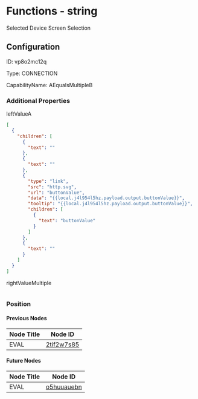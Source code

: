 # Functions - string 
Selected Device Screen Selection
## Configuration
ID:  vp8o2mc12q

Type: CONNECTION 

CapabilityName: AEqualsMultipleB






### Additional Properties
leftValueA
```json 
[
  {
    "children": [
      {
        "text": ""
      },
      {
        "text": ""
      },
      {
        "type": "link",
        "src": "http.svg",
        "url": "buttonValue",
        "data": "{{local.j4l954l5hz.payload.output.buttonValue}}",
        "tooltip": "{{local.j4l954l5hz.payload.output.buttonValue}}",
        "children": [
          {
            "text": "buttonValue"
          }
        ]
      },
      {
        "text": ""
      }
    ]
  }
]
```


rightValueMultiple
```
```





### Position

#### Previous Nodes
| Node Title | Node ID |
| :------------- | ------------ |
| EVAL | [2tif2w7s85](./2tif2w7s85.md) | 
 
 #### Future Nodes
| Node Title | Node ID |
| :------------- | ------------ |
| EVAL |[o5huuauebn](./o5huuauebn.md) | 